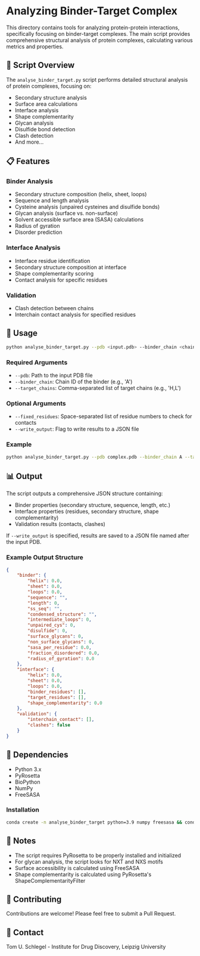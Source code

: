 # Analyzing Binder-Target Complex

This directory contains tools for analyzing protein-protein interactions, specifically focusing on binder-target complexes. The main script provides comprehensive structural analysis of protein complexes, calculating various metrics and properties.

## 🧬 Script Overview

The `analyse_binder_target.py` script performs detailed structural analysis of protein complexes, focusing on:
- Secondary structure analysis
- Surface area calculations
- Interface analysis
- Shape complementarity
- Glycan analysis
- Disulfide bond detection
- Clash detection
- And more...

## 📋 Features

### Binder Analysis
- Secondary structure composition (helix, sheet, loops)
- Sequence and length analysis
- Cysteine analysis (unpaired cysteines and disulfide bonds)
- Glycan analysis (surface vs. non-surface)
- Solvent accessible surface area (SASA) calculations
- Radius of gyration
- Disorder prediction

### Interface Analysis
- Interface residue identification
- Secondary structure composition at interface
- Shape complementarity scoring
- Contact analysis for specific residues

### Validation
- Clash detection between chains
- Interchain contact analysis for specified residues

## 🚀 Usage

```bash
python analyse_binder_target.py --pdb <input.pdb> --binder_chain <chain_id> --target_chains <chain_ids> [options]
```

### Required Arguments
- `--pdb`: Path to the input PDB file
- `--binder_chain`: Chain ID of the binder (e.g., 'A')
- `--target_chains`: Comma-separated list of target chains (e.g., 'H,L')

### Optional Arguments
- `--fixed_residues`: Space-separated list of residue numbers to check for contacts
- `--write_output`: Flag to write results to a JSON file

### Example
```bash
python analyse_binder_target.py --pdb complex.pdb --binder_chain A --target_chains H,L --fixed_residues "10 11 14 15" --write_output
```

## 📊 Output

The script outputs a comprehensive JSON structure containing:
- Binder properties (secondary structure, sequence, length, etc.)
- Interface properties (residues, secondary structure, shape complementarity)
- Validation results (contacts, clashes)

If `--write_output` is specified, results are saved to a JSON file named after the input PDB.

### Example Output Structure
```json
{
    "binder": {
        "helix": 0.0,
        "sheet": 0.0,
        "loops": 0.0,
        "sequence": "",
        "length": 0,
        "ss_seq": "",
        "condensed_structure": "",
        "intermediate_loops": 0,
        "unpaired_cys": 0,
        "disulfide": 0,
        "surface_glycans": 0,
        "non_surface_glycans": 0,
        "sasa_per_residue": 0.0,
        "fraction_disordered": 0.0,
        "radius_of_gyration": 0.0
    },
    "interface": {
        "helix": 0.0,
        "sheet": 0.0,
        "loops": 0.0,
        "binder_residues": [],
        "target_residues": [],
        "shape_complementarity": 0.0
    },
    "validation": {
        "interchain_contact": [],
        "clashes": false
    }
}
```

## 🔧 Dependencies

- Python 3.x
- PyRosetta
- BioPython
- NumPy
- FreeSASA

### Installation
```bash
conda create -n analyse_binder_target python=3.9 numpy freesasa && conda activate analyse_binder_target && pip install pyrosetta && pip install Bio
```

## 📝 Notes

- The script requires PyRosetta to be properly installed and initialized
- For glycan analysis, the script looks for NXT and NXS motifs
- Surface accessibility is calculated using FreeSASA
- Shape complementarity is calculated using PyRosetta's ShapeComplementarityFilter

## 🤝 Contributing

Contributions are welcome! Please feel free to submit a Pull Request.

## 📧 Contact

Tom U. Schlegel - Institute for Drug Discovery, Leipzig University 